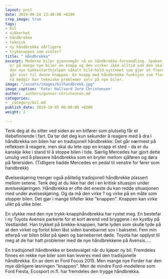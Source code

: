 ```yaml
---
layout: post
date: 2019-06-24 13:40:08 +0200
crop_image: true
tags:
- bil
- sikkerhet
- håndbrekke
- teknisk
- ny håndbrekke dårligere
- trykknappen som vikter?
title: " Håndbrekka"
excerpt: Moderne biler gjennomgår nå en håndbrekke-forvandling. Spaken mellom setene
  er på mange nye biler en knapp og den virker ikke alltid som den skal. Det er bl.a.
  den nye bakkestarthjelpen såkalt hild-hold-systemet som gjør at flere nyere biler
  går over til denne knappen. En knapp med håndbrekke-funksjon som flere merkeforhandlere
  nå medgir har tekniske problemer selv på nye biler.
image: "/assets/images/bilhandbrekk.jpg"
image_caption: 'Foto: Hallvard Jore Christensen'
author: _authors/gunnar-christensen.md
categories:
- _category/bil.md
publish_date: 2019-10-05 00:00:00 +0200
weight: 2

---
```

Tenk deg at du sitter ved siden av en bilfører som plutselig får et illebefinnende i fart. Da tar det deg kun sekunder å reagere med å dra i håndbrekka om bilen har en tradisjonell håndbrekke: Det går nærmest på refleksen å reagere, men skal du lete opp en knapp et sted - da er du kanskje ikke i stand til å stoppe bilen i tide. Særlig Mercedes har gjort dette umulig ved å plassere håndbrekka som en bryter mellom sjåføren og døra på førersiden. (Tidligere hadde Mercedes en pedal til venstre for fører som handbrekk)

Øvelseskjøring trenger også pålitelig tradisjonell håndbrekke plassert mellom setene. Tenk deg at du ikke har det i en kritisk situasjon under øvelseskjøringen. Håndbrekka er ofte det eneste du kan redde situasjonen med under øvelseskjøring. Og da må den virke ? og virke på en måte som stopper bilen. Det gjør i mange tilfeller ikke "knappen". Knappen kan virke ulikt på ulike biler.

En ulykke med den nye trykk-knapphåndbrekka har rystet meg. En bestefar i ny Toyota Avensis parkerte for et kort ærend ved bryggene i en kystby på Vestlandet. Han trykket på brekke-knappen, hørte lyden som skulle tyde på at den virket og forlot bilen låst siden banebarnet sov i baksetet. Fem min etterpå var bilen blåst på sjøen og barnebarnet døde. Toyota har opplyst til meg at de har hatt problemer med de nye håndbrekkene på Avensis.....

En tradisjonell håndbrekke er bestevalget når du kjøper ny bil. Fremdeles finnes en rekke nye biler som kan leveres med den tradisjonelle håndbrekka. En av dem er Ford Focus 2015. Men mange nye Forder har den mye dårligere løsningen "knappen". Men de mindre Ford-modellene som Ford Fiesta, Ecosport  m.fl. har fremdeles den trygge håndbrekka.